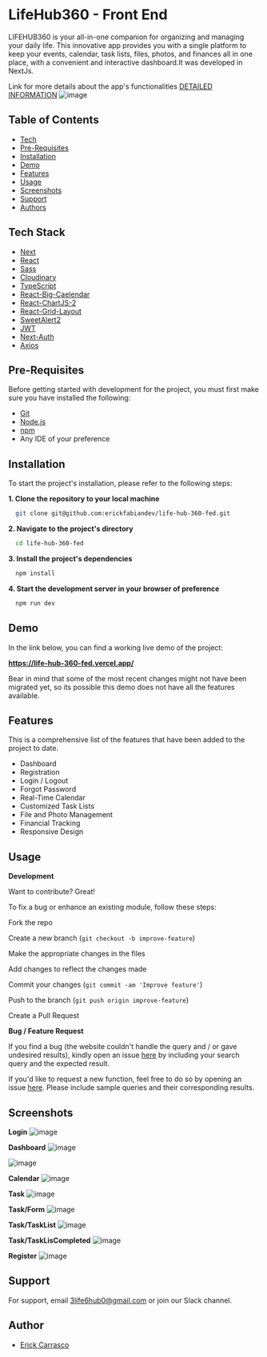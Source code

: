 # LifeHub360 - Front End

LIFEHUB360 is your all-in-one companion for organizing and managing your daily life. This innovative app provides you with a single platform to keep your events, calendar, task lists, files, photos, and finances all in one place, with a convenient and interactive dashboard.It was developed in NextJs.

Link for more details about the app's functionalities [DETAILED INFORMATION](https://www.notion.so/LIFEHUB360-dbe4df46de784c9b861a4531f9ea556b?pvs=4)
![image](https://github.com/erickfabiandev/life-hub-360-fed/assets/109047392/412555f0-8f1e-4f77-ad58-133d51ebae13)



## Table of Contents

- [Tech](#tech)
- [Pre-Requisites](#req)
- [Installation](#install)
- [Demo](#demo)
- [Features](#features)
- [Usage](#usage)
- [Screenshots](#ss)
- [Support](#supp)
- [Authors](#auth)

<a name="tech"></a>
## Tech Stack

- [Next](https://nextjs.org/)
- [React](https://react.dev/)
- [Sass](https://sass-lang.com/)
- [Cloudinary](https://cloudinary.com/)
- [TypeScript](https://www.typescriptlang.org/)
- [React-Big-Caelendar](https://www.npmjs.com/package/react-big-calendar)
- [React-ChartJS-2](https://react-chartjs-2.js.org/)
- [React-Grid-Layout](https://www.npmjs.com/package/react-grid-layout)
- [SweetAlert2](https://sweetalert2.github.io/)
- [JWT](https://www.npmjs.com/package/react-jwt)
- [Next-Auth](https://next-auth.js.org/)
- [Axios](https://axios-http.com/docs/intro)
  
<a name="req"></a>
## Pre-Requisites
Before getting started with development for the project, you must first make sure you have installed the following:

- [Git](https://git-scm.com/)
- [Node.js](https://nodejs.org/en)
- [npm](https://www.npmjs.com/)
- Any IDE of your preference

<a name="install"></a>
## Installation

To start the project's installation, please refer to the following steps:

**1. Clone the repository to your local machine**
```bash
  git clone git@github.com:erickfabiandev/life-hub-360-fed.git
```
    
**2. Navigate to the project's directory**
```bash
  cd life-hub-360-fed
```

**3. Install the project's dependencies**
```bash
  npm install
```

**4. Start the development server in your browser of preference**
```bash
  npm run dev
```

<a name="demo"></a>
## Demo

In the link below, you can find a working live demo of the project:

**https://life-hub-360-fed.vercel.app/**

Bear in mind that some of the most recent changes might not have been migrated yet, so its possible this demo does not have all the features available.

<a name="features"></a>
## Features
This is a comprehensive list of the features that have been added to the project to date. 


- Dashboard
- Registration
- Login / Logout
- Forgot Password
- Real-Time Calendar
- Customized Task Lists
- File and Photo Management
- Financial Tracking
- Responsive Design

<a name="usage"></a>
## Usage

**Development**

Want to contribute? Great!

To fix a bug or enhance an existing module, follow these steps:

Fork the repo

Create a new branch (`git checkout -b improve-feature`)

Make the appropriate changes in the files

Add changes to reflect the changes made

Commit your changes (`git commit -am 'Improve feature'`)

Push to the branch (`git push origin improve-feature`)

Create a Pull Request

**Bug / Feature Request**

If you find a bug (the website couldn't handle the query and / or gave undesired results), kindly open an issue [here](https://github.com/erickfabiandev/life-hub-360-fed/issues/new) by including your search query and the expected result.

If you'd like to request a new function, feel free to do so by opening an issue [here](https://github.com/erickfabiandev/life-hub-360-fed/issues/new). Please include sample queries and their corresponding results.


<a name="ss"></a>
## Screenshots

**Login**
![image](https://github.com/erickfabiandev/life-hub-360-fed/assets/109047392/7f7a986c-925c-4859-84e4-f51603cb21e3)

**Dashboard**
![image](https://github.com/erickfabiandev/life-hub-360-fed/assets/109047392/0764dfe4-6762-4730-b04e-8449a66de2d9)

![image](https://github.com/erickfabiandev/life-hub-360-fed/assets/109047392/fd6c15ac-1dff-4156-8a21-80bbd415ae2c)

**Calendar**
![image](https://github.com/erickfabiandev/life-hub-360-fed/assets/109047392/0404ea27-3868-4cbb-9b27-3451dd8ec175)

**Task**
![image](https://github.com/erickfabiandev/life-hub-360-fed/assets/109047392/18e79e0d-3335-4005-bcdf-5369cf57bb8c)

**Task/Form**
![image](https://github.com/erickfabiandev/life-hub-360-fed/assets/109047392/cae1d79a-40f4-4018-b1b0-35699a489d3f)

**Task/TaskList**
![image](https://github.com/erickfabiandev/life-hub-360-fed/assets/109047392/caae4107-1c64-4f53-b0a2-b2cba74edf02)

**Task/TaskLisCompleted**
![image](https://github.com/erickfabiandev/life-hub-360-fed/assets/109047392/cd57786d-40d9-49d9-be53-d196f34072a8)

**Register**
![image](https://github.com/erickfabiandev/life-hub-360-fed/assets/109047392/536c8629-ca5e-48cd-a1cb-62f66b609312)

<a name="supp"></a>
## Support

For support, email 3life6hub0@gmail.com or join our Slack channel.


<a name="auth"></a>
## Author

- [Erick Carrasco](https://github.com/erickfabiandev)






